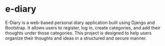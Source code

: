 # e-diary
E-Diary is a web-based personal diary application built using Django and Bootstrap. It allows users to register, log in, create categories, and add their thoughts under those categories. This project is designed to help users organize their thoughts and ideas in a structured and secure manner.
